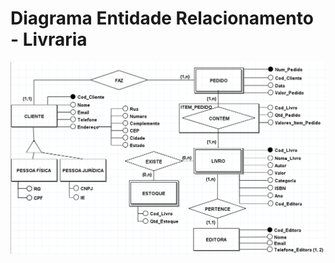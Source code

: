 # Diagrama Entidade Relacionamento - Livraria

<img src="https://github.com/LeonarDev/Autoplay/blob/main/back-end/modelagem_db/der_livraria_v1.1.png?raw=true" />
